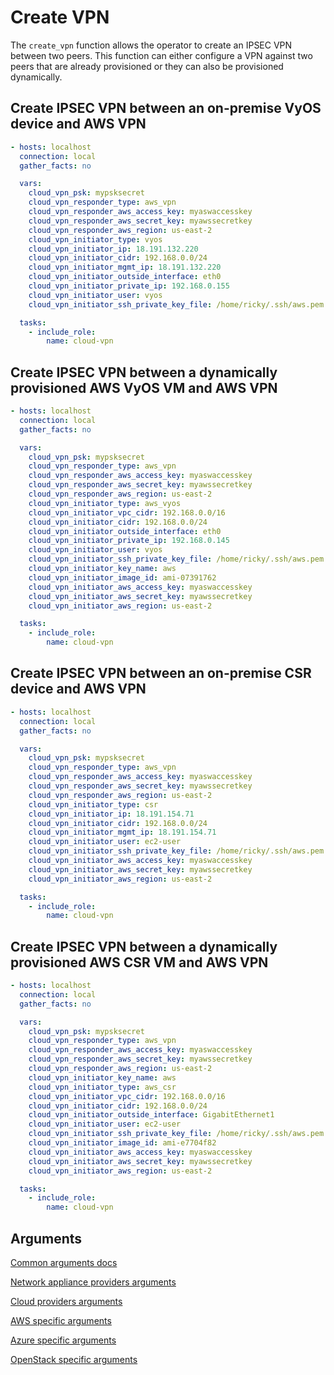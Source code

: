 # Create VPN

The `create_vpn` function allows the operator to create an IPSEC VPN
between two peers.
This function can either configure a VPN against two peers that are already
provisioned or they can also be provisioned dynamically.

## Create IPSEC VPN between an on-premise VyOS device and AWS VPN

```yaml
- hosts: localhost
  connection: local
  gather_facts: no

  vars:
    cloud_vpn_psk: mypsksecret
    cloud_vpn_responder_type: aws_vpn
    cloud_vpn_responder_aws_access_key: myaswaccesskey
    cloud_vpn_responder_aws_secret_key: myawssecretkey
    cloud_vpn_responder_aws_region: us-east-2
    cloud_vpn_initiator_type: vyos
    cloud_vpn_initiator_ip: 18.191.132.220
    cloud_vpn_initiator_cidr: 192.168.0.0/24
    cloud_vpn_initiator_mgmt_ip: 18.191.132.220
    cloud_vpn_initiator_outside_interface: eth0
    cloud_vpn_initiator_private_ip: 192.168.0.155
    cloud_vpn_initiator_user: vyos
    cloud_vpn_initiator_ssh_private_key_file: /home/ricky/.ssh/aws.pem

  tasks:
    - include_role:
        name: cloud-vpn
```

## Create IPSEC VPN between a dynamically provisioned AWS VyOS VM and AWS VPN

```yaml
- hosts: localhost
  connection: local
  gather_facts: no

  vars:
    cloud_vpn_psk: mypsksecret
    cloud_vpn_responder_type: aws_vpn
    cloud_vpn_responder_aws_access_key: myaswaccesskey
    cloud_vpn_responder_aws_secret_key: myawssecretkey
    cloud_vpn_responder_aws_region: us-east-2
    cloud_vpn_initiator_type: aws_vyos
    cloud_vpn_initiator_vpc_cidr: 192.168.0.0/16
    cloud_vpn_initiator_cidr: 192.168.0.0/24
    cloud_vpn_initiator_outside_interface: eth0
    cloud_vpn_initiator_private_ip: 192.168.0.145
    cloud_vpn_initiator_user: vyos
    cloud_vpn_initiator_ssh_private_key_file: /home/ricky/.ssh/aws.pem
    cloud_vpn_initiator_key_name: aws
    cloud_vpn_initiator_image_id: ami-07391762
    cloud_vpn_initiator_aws_access_key: myaswaccesskey
    cloud_vpn_initiator_aws_secret_key: myawssecretkey
    cloud_vpn_initiator_aws_region: us-east-2

  tasks:
    - include_role:
        name: cloud-vpn
```

## Create IPSEC VPN between an on-premise CSR device and AWS VPN

```yaml
- hosts: localhost
  connection: local
  gather_facts: no

  vars:
    cloud_vpn_psk: mypsksecret
    cloud_vpn_responder_type: aws_vpn
    cloud_vpn_responder_aws_access_key: myaswaccesskey
    cloud_vpn_responder_aws_secret_key: myawssecretkey
    cloud_vpn_responder_aws_region: us-east-2
    cloud_vpn_initiator_type: csr
    cloud_vpn_initiator_ip: 18.191.154.71
    cloud_vpn_initiator_cidr: 192.168.0.0/24
    cloud_vpn_initiator_mgmt_ip: 18.191.154.71
    cloud_vpn_initiator_user: ec2-user
    cloud_vpn_initiator_ssh_private_key_file: /home/ricky/.ssh/aws.pem
    cloud_vpn_initiator_aws_access_key: myaswaccesskey
    cloud_vpn_initiator_aws_secret_key: myawssecretkey
    cloud_vpn_initiator_aws_region: us-east-2

  tasks:
    - include_role:
        name: cloud-vpn
```

## Create IPSEC VPN between a dynamically provisioned AWS CSR VM and AWS VPN

```yaml
- hosts: localhost
  connection: local
  gather_facts: no

  vars:
    cloud_vpn_psk: mypsksecret
    cloud_vpn_responder_type: aws_vpn
    cloud_vpn_responder_aws_access_key: myaswaccesskey
    cloud_vpn_responder_aws_secret_key: myawssecretkey
    cloud_vpn_responder_aws_region: us-east-2
    cloud_vpn_initiator_key_name: aws
    cloud_vpn_initiator_type: aws_csr
    cloud_vpn_initiator_vpc_cidr: 192.168.0.0/16
    cloud_vpn_initiator_cidr: 192.168.0.0/24
    cloud_vpn_initiator_outside_interface: GigabitEthernet1
    cloud_vpn_initiator_user: ec2-user
    cloud_vpn_initiator_ssh_private_key_file: /home/ricky/.ssh/aws.pem
    cloud_vpn_initiator_image_id: ami-e7704f82
    cloud_vpn_initiator_aws_access_key: myaswaccesskey
    cloud_vpn_initiator_aws_secret_key: myawssecretkey
    cloud_vpn_initiator_aws_region: us-east-2

  tasks:
    - include_role:
        name: cloud-vpn
```

## Arguments

[Common arguments docs](common_arguments.md)

[Network appliance providers arguments](network_appliance_providers_arguments.md)

[Cloud providers arguments](cloud_providers_arguments.md)

[AWS specific arguments](aws_providers_arguments.md)

[Azure specific arguments](azure_providers_arguments.md)

[OpenStack specific arguments](openstack_providers_arguments.md)
